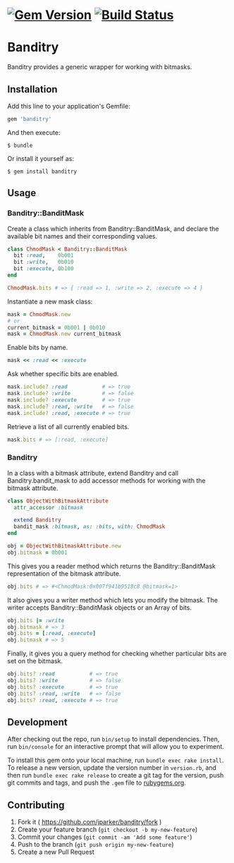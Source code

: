 # [![Gem Version](https://badge.fury.io/rb/banditry.svg)](http://badge.fury.io/rb/banditry) [![Build Status](https://travis-ci.org/jparker/banditry.svg?branch=master)](https://travis-ci.org/jparker/banditry)

# Banditry

Banditry provides a generic wrapper for working with bitmasks.

## Installation

Add this line to your application's Gemfile:

```ruby
gem 'banditry'
```

And then execute:

    $ bundle

Or install it yourself as:

    $ gem install banditry

## Usage

### Banditry::BanditMask

Create a class which inherits from Banditry::BanditMask, and declare the
available bit names and their corresponding values.

```ruby
class ChmodMask < Banditry::BanditMask
  bit :read,    0b001
  bit :write,   0b010
  bit :execute, 0b100
end

ChmodMask.bits # => { :read => 1, :write => 2, :execute => 4 }
```

Instantiate a new mask class:

```ruby
mask = ChmodMask.new
# or
current_bitmask = 0b001 | 0b010
mask = ChmodMask.new current_bitmask
```

Enable bits by name.

```ruby
mask << :read << :execute
```

Ask whether specific bits are enabled.

```ruby
mask.include? :read           # => true
mask.include? :write          # => false
mask.include? :execute        # => true
mask.include? :read, :write   # => false
mask.include? :read, :execute # => true
```

Retrieve a list of all currently enabled bits.

```ruby
mask.bits # => [:read, :execute]
```

### Banditry

In a class with a bitmask attribute, extend Banditry and call
Banditry.bandit_mask to add accessor methods for working with the bitmask
attribute.

```ruby
class ObjectWithBitmaskAttribute
  attr_accessor :bitmask

  extend Banditry
  bandit_mask :bitmask, as: :bits, with: ChmodMask
end

obj = ObjectWithBitmaskAttribute.new
obj.bitmask = 0b001
```

This gives you a reader method which returns the Banditry::BanditMask
representation of the bitmask attribute.

```ruby
obj.bits # => #<ChmodMask:0x007f941b9518c8 @bitmask=1>
```

It also gives you a writer method which lets you modify the bitmask. The
writer accepts Banditry::BanditMask objects or an Array of bits.

```ruby
obj.bits |= :write
obj.bitmask # => 3
obj.bits = [:read, :execute]
obj.bitmask # => 5
```

Finally, it gives you a query method for checking whether particular bits are
set on the bitmask.

```ruby
obj.bits? :read           # => true
obj.bits? :write          # => false
obj.bits? :execute        # => true
obj.bits? :read, :write   # => false
obj.bits? :read, :execute # => true
```

## Development

After checking out the repo, run `bin/setup` to install dependencies. Then, run
`bin/console` for an interactive prompt that will allow you to experiment.

To install this gem onto your local machine, run `bundle exec rake install`. To
release a new version, update the version number in `version.rb`, and then run
`bundle exec rake release` to create a git tag for the version, push git
commits and tags, and push the `.gem` file to
[rubygems.org](https://rubygems.org).

## Contributing

1. Fork it ( https://github.com/jparker/banditry/fork )
2. Create your feature branch (`git checkout -b my-new-feature`)
3. Commit your changes (`git commit -am 'Add some feature'`)
4. Push to the branch (`git push origin my-new-feature`)
5. Create a new Pull Request
